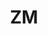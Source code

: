 ---
layout: prefab
title: ZM
data_file: ZM
parent: Prefabs
nav_exclude: true
search_exclude: false
---